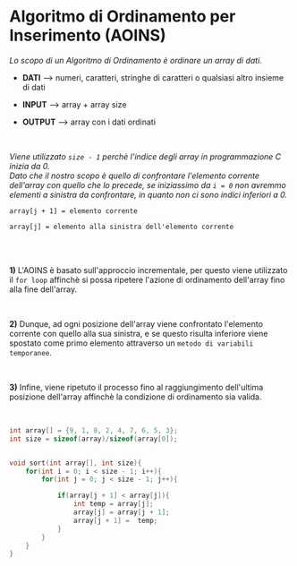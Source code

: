 # Algoritmo di Ordinamento per Inserimento (AOINS)
*Lo scopo di un Algoritmo di Ordinamento è ordinare un array di dati.*


* **DATI** --> numeri, caratteri, stringhe di caratteri o qualsiasi altro insieme di dati

* **INPUT** --> array + array size

* **OUTPUT** --> array con i dati ordinati

<br>

*Viene utilizzato `size - 1` perchè l'indice degli array in programmazione C inizia da 0.*
<br>
*Dato che il nostro scopo è quello di confrontare l'elemento corrente dell'array con quello che lo precede, se iniziassimo da `i = 0` non avremmo elementi a sinistra da confrontare, in quanto non ci sono indici inferiori a 0.*

`array[j + 1] = elemento corrente`
<br>

`array[j] = elemento alla sinistra dell'elemento corrente`

<br></br>

**1)** L'AOINS è basato sull'approccio incrementale, per questo viene utilizzato il `for loop` affinchè si possa ripetere l'azione di ordinamento dell'array fino alla fine dell'array.

<br>

**2)** Dunque, ad ogni posizione dell'array viene confrontato l'elemento corrente con quello alla sua sinistra, e se questo risulta inferiore viene spostato come primo elemento attraverso un `metodo di variabili temporanee`.

<br>

**3)** Infine, viene ripetuto il processo fino al raggiungimento dell'ultima posizione dell'array affinchè la condizione di ordinamento sia valida.

<br>

```c
int array[] = {9, 1, 8, 2, 4, 7, 6, 5, 3};
int size = sizeof(array)/sizeof(array[0]);


void sort(int array[], int size){
    for(int i = 0; i < size - 1; i++){
        for(int j = 0; j < size - 1; j++){

            if(array[j + 1] < array[j]){
                int temp = array[j];
                array[j] = array[j + 1];
                array[j + 1] =  temp;
            }
        }
    }
}
```